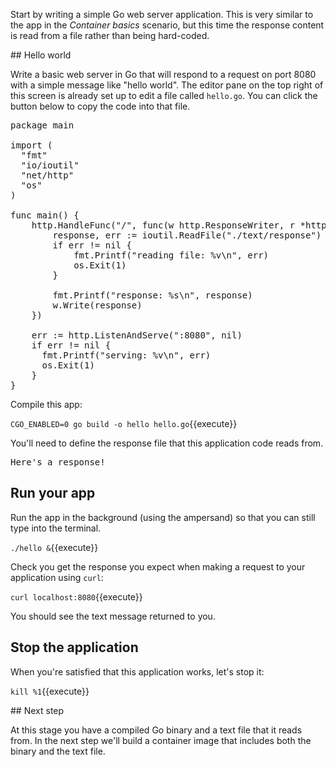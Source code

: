 Start by writing a simple Go web server application. This is very similar to the app in the *Container basics* scenario, but this time the response content is read from a file rather than being hard-coded. 

## Hello world

Write a basic web server in Go that will respond to a request on port 8080 with a simple message like "hello world". The editor pane on the top right of this screen is already set up to edit a file called `hello.go`. You can click the button below to copy the code into that file.

<pre class="file" data-filename="hello.go" data-target="replace">
package main

import (
  "fmt"
  "io/ioutil"
  "net/http"
  "os"
)

func main() {
	http.HandleFunc("/", func(w http.ResponseWriter, r *http.Request) {
		response, err := ioutil.ReadFile("./text/response")
		if err != nil {
			fmt.Printf("reading file: %v\n", err)
			os.Exit(1)
		}

		fmt.Printf("response: %s\n", response)
		w.Write(response)
	})

	err := http.ListenAndServe(":8080", nil)
	if err != nil {
	  fmt.Printf("serving: %v\n", err)
	  os.Exit(1)
	}
}
</pre>

Compile this app:

`CGO_ENABLED=0 go build -o hello hello.go`{{execute}}

You'll need to define the response file that this application code reads from. 

<pre class="file" data-filename="text/response" data-target="replace">
Here's a response!
</pre>


## Run your app

Run the app in the background (using the ampersand) so that you can still type into the terminal.

`./hello &`{{execute}}

Check you get the response you expect when making a request to your application using `curl`:

`curl localhost:8080`{{execute}}

You should see the text message returned to you.

## Stop the application

When you're satisfied that this application works, let's stop it:

`kill %1`{{execute}}

## Next step

At this stage you have a compiled Go binary and a text file that it reads from. In the next step we'll build a container image that includes both the binary and the text file.
